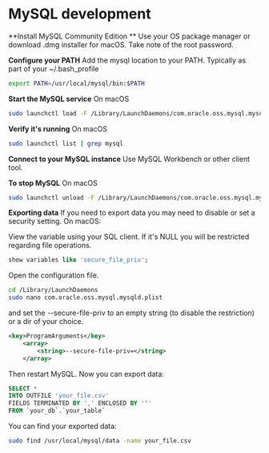 # MySQL development

**Install MySQL Community Edition **
Use your OS package manager or download .dmg installer for macOS. Take note of the root password.

**Configure your PATH**
Add the mysql location to your PATH. Typically as part of your ~/.bash_profile
```zsh
export PATH=/usr/local/mysql/bin:$PATH
```

**Start the MySQL service**
On macOS
```zsh
sudo launchctl load -F /Library/LaunchDaemons/com.oracle.oss.mysql.mysqld.plist
```

**Verify it's running**
On macOS
```zsh
sudo launchctl list | grep mysql
```

**Connect to your MySQL instance**
Use MySQL Workbench or other client tool.

**To stop MySQL**
On macOS
```zsh
sudo launchctl unload -F /Library/LaunchDaemons/com.oracle.oss.mysql.mysqld.plist
```

**Exporting data**
If you need to export data you may need to disable or set a security setting. On macOS:

View the variable using your SQL client. If it's NULL you will be restricted regarding file operations.
```sql
show variables like 'secure_file_priv';
```

Open the configuration file.
```zsh
cd /Library/LaunchDaemons
sudo nano com.oracle.oss.mysql.mysqld.plist
```
and set the --secure-file-priv to an empty string (to disable the restriction) or a dir of your choice.
```xml
<key>ProgramArguments</key>
    <array>
        <string>--secure-file-priv=</string>
    </array>
```

Then restart MySQL. Now you can export data:
```sql
SELECT *
INTO OUTFILE 'your_file.csv'
FIELDS TERMINATED BY ',' ENCLOSED BY '"'
FROM `your_db`.`your_table`
```

You can find your exported data:
```zsh
sudo find /usr/local/mysql/data -name your_file.csv
```

